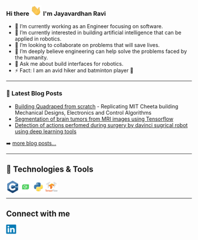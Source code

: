 ### Hi there <img src="wave.gif" width="30px"> I'm Jayavardhan Ravi

- 🔭 I’m currently working as an Engineer focusing on software.
- 🌱 I’m currently interested in building artificial intelligence that can be applied in robotics.
- 👯 I’m looking to collaborate on problems that will save lives.
- 🤔 I’m deeply believe engineering can help solve the problems faced by the humanity.
- 💬 Ask me about build interfaces for robotics.
- ⚡ Fact: I am an avid hiker and batminton player 🚵 
<!--
**jayavardhanravi/jayavardhanravi** is a ✨ _special_ ✨ repository because its `README.md` (this file) appears on your GitHub profile.

Here are some ideas to get you started:

- 🔭 I’m currently working on ...
- 🌱 I’m currently learning ...
- 👯 I’m looking to collaborate on ...
- 🤔 I’m looking for help with ...
- 💬 Ask me about ...
- 📫 How to reach me: ...
- 😄 Pronouns: ...
- ⚡ Fun fact: ...
-->

---

### 📕 Latest Blog Posts

<!-- BLOG-POST-LIST:START -->
- [Building Quadraped from scratch](#) - Replicating MIT Cheeta building Mechanical Designs, Electronics and Control Algorithms
- [Segmentation of brain tumors from MRI images using Tensorflow](#)
- [Detection of actions perfomed during surgery by davinci sugrical robot using deep learning tools](#)
<!-- BLOG-POST-LIST:END -->

➡️ [more blog posts...](#)

---

## 🔧 Technologies & Tools
<img align="left" alt="Cpp" width="35px" src="https://raw.githubusercontent.com/github/explore/80688e429a7d4ef2fca1e82350fe8e3517d3494d/topics/cpp/cpp.png" />
<img align="left" alt="Cpp" width="35px" src="https://raw.githubusercontent.com/github/explore/80688e429a7d4ef2fca1e82350fe8e3517d3494d/topics/qt/qt.png" />
<img align="left" alt="Python" width="35px" src="https://raw.githubusercontent.com/github/explore/80688e429a7d4ef2fca1e82350fe8e3517d3494d/topics/python/python.png" />
<img align="left" alt="TensorFlow" width="35px" src="https://raw.githubusercontent.com/github/explore/80688e429a7d4ef2fca1e82350fe8e3517d3494d/topics/tensorflow/tensorflow.png" />

<br />
<br />

---
## Connect with me

[<img align="left" alt="Jayavardhan Ravi | LinkedIn" width="27px" height="25px" src="linkedin.png" />][linkedin]
<br />
<br />

[linkedin]: https://www.linkedin.com/in/jayavardhanravi
